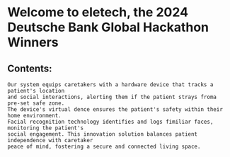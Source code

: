 # Welcome to eletech, the 2024 Deutsche Bank Global Hackathon Winners

## Contents:
    Our system equips caretakers with a hardware device that tracks a patient's location
    and social interactions, alerting them if the patient strays froma  pre-set safe zone.
    The device's virtual dence ensures the patient's safety within their home environment. 
    Facial recognition technology identifies and logs fimiliar faces, monitoring the patient's
    social engagement. This innovation solution balances patient independence with caretaker
    peace of mind, fostering a secure and connected living space.
